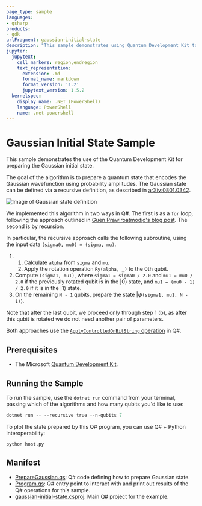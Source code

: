 ```yaml
---
page_type: sample
languages:
- qsharp
products:
- qdk
urlFragment: gaussian-initial-state
description: "This sample demonstrates using Quantum Development Kit to prepare the Gaussian initial state."
jupyter:
  jupytext:
    cell_markers: region,endregion
    text_representation:
      extension: .md
      format_name: markdown
      format_version: '1.2'
      jupytext_version: 1.5.2
  kernelspec:
    display_name: .NET (PowerShell)
    language: PowerShell
    name: .net-powershell
---
```


# Gaussian Initial State Sample

This sample demonstrates the use of the Quantum Development Kit for preparing the Gaussian initial state.

The goal of the algorithm is to prepare a quantum state that encodes the Gaussian wavefunction using probability amplitudes. The Gaussian state can be defined via a recursive definition, as described in [arXiv:0801.0342](https://arxiv.org/abs/0801.0342).

![Image of Gaussian state definition](https://github.com/microsoft/Quantum/blob/main/samples/gaussian-initial-state/gaussian_definition.jpg)

We implemented this algorithm in two ways in Q#. The first is as a `for` loop, following the approach outlined in [Guen Prawiroatmodjo's blog post](https://guenp.medium.com/preparing-a-gaussian-wave-function-in-q-695c3941f6dc). The second is by recursion.

In particular, the recursive approach calls the following subroutine, using the input data `(sigma0, mu0) = (sigma, mu)`.

1.
    1. Calculate `alpha` from `sigma` and `mu`.
    1. Apply the rotation operation `Ry(alpha, _)` to the 0th qubit.
1. Compute `(sigma1, mu1)`, where `sigma1 = sigma0 / 2.0` and `mu1 = mu0 / 2.0` if the previously rotated qubit is in the |0⟩ state, and `mu1 = (mu0 - 1) / 2.0` if it is in the |1⟩ state.
1. On the remaining `N - 1` qubits, prepare the state |_ψ_`(sigma1, mu1, N - 1)`⟩.

Note that after the last qubit, we proceed only through step 1 (b), as after this qubit is rotated we do not need another pair of parameters.

Both approaches use the [`ApplyControlledOnBitString` operation](https://docs.microsoft.com/qsharp/api/qsharp/microsoft.quantum.canon.applycontrolledonbitstring) in Q#.

## Prerequisites

- The Microsoft [Quantum Development Kit](https://docs.microsoft.com/quantum/install-guide/).

## Running the Sample

To run the sample, use the `dotnet run` command from your terminal, passing which of the algorithms and how many qubits you'd like to use:

```powershell
dotnet run -- --recursive true --n-qubits 7
```

To plot the state prepared by this Q# program, you can use Q# + Python interoperability:

```
python host.py
```

## Manifest

- [PrepareGaussian.qs](https://github.com/microsoft/Quantum/blob/main/samples/simulation/gaussian-initial-state/PrepareGaussian.qs): Q# code defining how to prepare Gaussian state.
- [Program.qs](https://github.com/microsoft/Quantum/blob/main/samples/simulation/gaussian-initial-state/Program.qs): Q# entry point to interact with and print out results of the Q# operations for this sample.
- [gaussian-initial-state.csproj](https://github.com/microsoft/Quantum/blob/main/samples/simulation/gaussian-initial-state/gaussian-initial-state.csproj): Main Q# project for the example.
